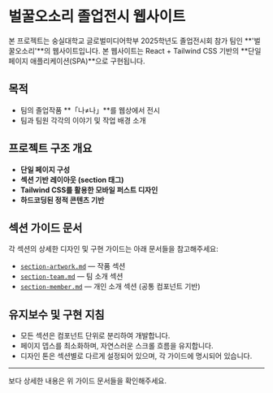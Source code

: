 # 벌꿀오소리 졸업전시 웹사이트

본 프로젝트는 숭실대학교 글로벌미디어학부 2025학년도 졸업전시회 참가 팀인 \*\*'벌꿀오소리'\*\*의 웹사이트입니다. 본 웹사이트는 React + Tailwind CSS 기반의 \*\*단일 페이지 애플리케이션(SPA)\*\*으로 구현됩니다.

## 목적

- 팀의 졸업작품 \*\*「나≠나」\*\*를 웹상에서 전시
- 팀과 팀원 각각의 이야기 및 작업 배경 소개

## 프로젝트 구조 개요

- **단일 페이지 구성**
- **섹션 기반 레이아웃 (section 태그)**
- **Tailwind CSS를 활용한 모바일 퍼스트 디자인**
- **하드코딩된 정적 콘텐츠 기반**

## 섹션 가이드 문서

각 섹션의 상세한 디자인 및 구현 가이드는 아래 문서들을 참고해주세요:

- [`section-artwork.md`](./section-artwork.md) — 작품 섹션
- [`section-team.md`](./section-team.md) — 팀 소개 섹션
- [`section-member.md`](./section-member.md) — 개인 소개 섹션 (공통 컴포넌트 기반)

## 유지보수 및 구현 지침

- 모든 섹션은 컴포넌트 단위로 분리하여 개발합니다.
- 페이지 뎁스를 최소화하며, 자연스러운 스크롤 흐름을 유지합니다.
- 디자인 톤은 섹션별로 다르게 설정되어 있으며, 각 가이드에 명시되어 있습니다.

---

보다 상세한 내용은 위 가이드 문서들을 확인해주세요.
